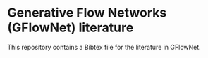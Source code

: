 # Generative Flow Networks (GFlowNet) literature

This repository contains a Bibtex file for the literature in GFlowNet.
